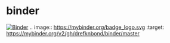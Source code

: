# binder
[![Binder](https://mybinder.org/badge_logo.svg)](https://mybinder.org/v2/gh/drefknbond/binder/master)
.. image:: https://mybinder.org/badge_logo.svg
 :target: https://mybinder.org/v2/gh/drefknbond/binder/master

